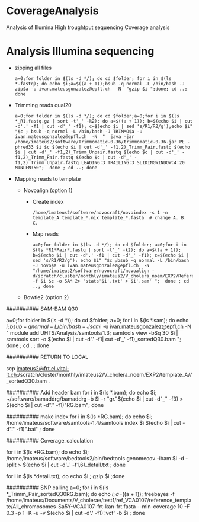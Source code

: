 # CoverageAnalysis

Analysis of Illumina High troughtput sequencing
Coverage analysis 


# Analysis Illumina sequencing

- zipping all files

      a=0;for folder in $(ls -d */); do cd $folder; for i in $(ls *.fastq); do echo $i;a=$((a + 1));bsub -q normal -L /bin/bash -J zip$a -u ivan.mateusgonzalez@epfl.ch  -N  "gzip $i ";done; cd ..; done

- Trimming reads qual20

      a=0;for folder in $(ls -d */); do cd $folder;a=0;for i in $(ls *_R1.fastq.gz | sort -t'_' -k2); do a=$((a + 1)); b=$(echo $i | cut -d'.' -f1 | cut -d'_' -f1); c=$(echo $i | sed 's/R1/R2/g');echo $i" "$c ; bsub -q normal -L /bin/bash -J TRIMMO$a -u ivan.mateusgonzalez@epfl.ch  -N  "  java -jar /home/imateus2/software/Trimmomatic-0.36/trimmomatic-0.36.jar PE -phred33 $i $c $(echo $i | cut -d'_' -f1,2)_Trimm_Pair.fastq $(echo $i | cut -d'_' -f1,2)_Trimm_Unpair.fastq $(echo $c | cut -d'_' -f1,2)_Trimm_Pair.fastq $(echo $c | cut -d'_' -f1,2)_Trimm_Unpair.fastq LEADING:3 TRAILING:3 SLIDINGWINDOW:4:20 MINLEN:50";  done ; cd ..; done


-  Mapping reads to template

    - Novoalign (option 1) 
        - Create index
        
              /home/imateus2/software/novocraft/novoindex -s 1 -n template_A template_*.nix template_*.fasta  # change A. B. C.

        - Map reads
        
              a=0;for folder in $(ls -d */); do cd $folder; a=0;for i in $(ls *R1*Pair*.fastq | sort -t'_' -k2); do a=$((a + 1)); b=$(echo $i | cut -d'.' -f1 | cut -d'_' -f1); c=$(echo $i | sed 's/R1/R2/g'); echo $i" "$c ;bsub -q normal -L /bin/bash -J novo$a -u ivan.mateusgonzalez@epfl.ch  -N  "/home/imateus2/software/novocraft/novoalign -d/scratch/cluster/monthly/imateus2/V_cholera_noem/EXP2/References/template_C/template_C.nix -f $i $c -o SAM 2> 'stats'$i'.txt' > $i'.sam' ";  done ; cd ..; done

    - Bowtie2 (option 2)  


########## SAM-BAM Q30

a=0;for folder in $(ls -d */); do cd $folder; a=0; for i in $(ls *.sam); do echo $i;bsub -q normal -L /bin/bash -J sam$i -u ivan.mateusgonzalez@epfl.ch  -N  " module add UHTS/Analysis/samtools/1.3; samtools view -bSq 30 $i | samtools sort -o $(echo $i | cut -d'.' -f1| cut -d'_' -f1)_sortedQ30.bam ";  done ; cd ..; done

########## RETURN TO LOCAL

scp imateus2@frt.el.vital-it.ch:/scratch/cluster/monthly/imateus2/V_cholera_noem/EXP2/template_A/*/*_sortedQ30.bam .

########## Add header bam
for i in $(ls *.bam); do echo $i; ~/software/bamaddrg/bamaddrg -b $i -r "gr."$(echo $i | cut -d"_" -f3) > $(echo $i | cut -d"." -f1)"RG.bam"; done

########## make index
for i in $(ls *RG.bam); do echo $i; /home/imateus/software/samtools-1.4/samtools index $i $(echo $i | cut -d"." -f1)".bai" ; done

########## Coverage_calculation

for i in $(ls *RG.bam); do echo $i; /home/imateus/software/bedtools2/bin/bedtools genomecov -ibam $i -d -split > $(echo $i | cut -d'_' -f1,6)_detail.txt ; done

for i in $(ls *detail.txt); do echo $i ; gzip $i ;done


########## SNP calling 
a=0; for i in $(ls *_Trimm_Pair_sortedQ30RG.bam); do echo $i;a=$((a + 1)); freebayes -f /home/imateus/Documents/V_cholerae/test1/ref_VCA0107/reference_template/All_chromosomes-Sa5Y-VCA0107-frt-kan-frt.fasta --min-coverage 10 -F 0.3 -p 1 -K -u -v $(echo $i | cut -d'.' -f1)'.vcf' -b $i ; done
